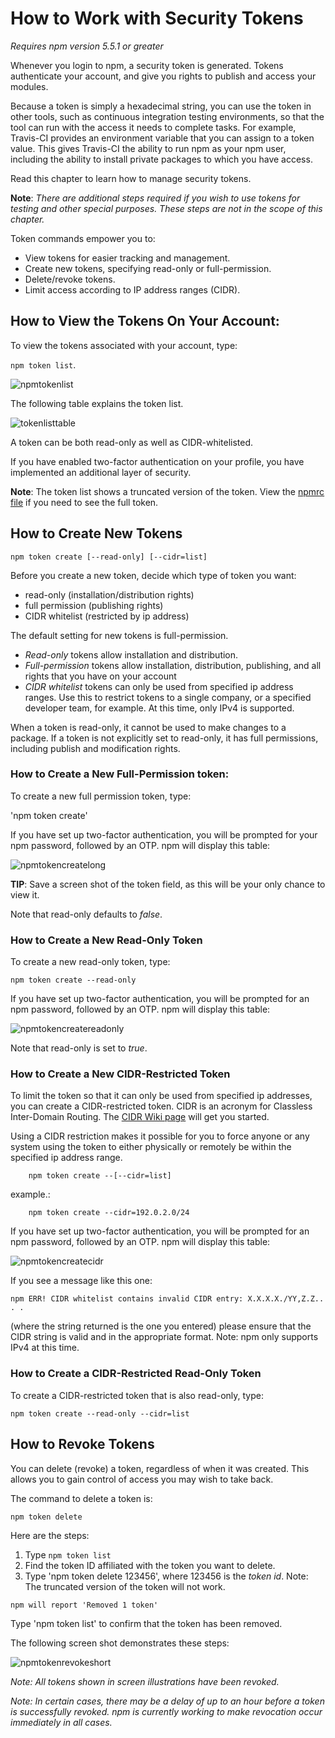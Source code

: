 <!--
title: 17 - How to work with security tokens
featured: true
-->
# How to Work with Security Tokens
*Requires npm version 5.5.1 or greater*

Whenever you login to npm, a security token is generated. Tokens authenticate your account, and give you rights to publish and access your modules. 

Because a token is simply a hexadecimal string, you can use the token in other tools, such as continuous integration testing environments, so that the tool can run with the access it needs to complete tasks. For example, Travis-CI provides an environment variable that you can assign to a token value. This gives Travis-CI the ability to run npm as your npm user, including the ability to install private packages to which you have access. 

Read this chapter to learn how to manage security tokens. 

**Note**: *There are additional steps required if you wish to use tokens for testing and other special purposes. These steps are not in the scope of this chapter.* 

Token commands empower you to:

* View tokens for easier tracking and management.
* Create new tokens, specifying read-only or full-permission.
* Delete/revoke tokens.  
* Limit access according to IP address ranges (CIDR).

## How to View the Tokens On Your Account: 

To view the tokens associated with your account, type: 

 `npm token list`. 

![npmtokenlist](/images/npm-token-list-shorter-list.png)

The following table explains the token list. 

![tokenlisttable](/images/token-list-table.png)

A token can be both read-only as well as CIDR-whitelisted. 

If you have enabled two-factor authentication on your profile, you have implemented an additional layer of security. 

**Note**: The token list shows a truncated version of the token. 
View the [npmrc file](https://docs.npmjs.com/files/npmrc) if you need to see the full token. 

## How to Create New Tokens

`npm token create [--read-only] [--cidr=list]`

Before you create a new token, decide which type of token you want:

* read-only (installation/distribution rights)
* full permission (publishing rights)
* CIDR whitelist (restricted by ip address)

The default setting for new tokens is full-permission.

* *Read-only* tokens allow installation and distribution.
* *Full-permission* tokens allow installation, distribution, publishing, and all rights that you have on your account
* *CIDR whitelist* tokens can only be used from specified ip address ranges. Use this to restrict tokens to a single company, or a specified developer team, for example. At this time, only IPv4 is supported. 

When a token is read-only, it cannot be used to make changes to a package. If a token is not explicitly set to read-only, it has full permissions, including publish and modification rights. 

### How to Create a New Full-Permission token:

To create a new full permission token, type:

'npm token create'

If you have set up two-factor authentication, you will be prompted for your npm password, followed by an OTP. npm will display this table: 

![npmtokencreatelong](/images/npm-token-create-long-version.png)

**TIP**: Save a screen shot of the token field, as this will be your only chance to view it.  

Note that read-only defaults to *false*.

### How to Create a New Read-Only Token

To create a new read-only token, type:

`npm token create --read-only`

If you have set up two-factor authentication, you will be prompted for an npm password, followed by an OTP. npm will display this table: 

![npmtokencreatereadonly](/images/npm-token-create-readonly.png)

Note that read-only is set to *true*.

### How to Create a New CIDR-Restricted Token

To limit the token so that it can only be used from specified ip addresses, you can create a CIDR-restricted token. CIDR is an acronym for Classless Inter-Domain Routing. The [CIDR Wiki page](https://en.wikipedia.org/wiki/Classless_Inter-Domain_Routing) will get you started. 

Using a CIDR restriction makes it possible for you to force anyone or any system using the token to either physically or remotely be within the specified ip address range. 
```
	npm token create --[--cidr=list]
```

example.: 

```
	npm token create --cidr=192.0.2.0/24

```

If you have set up two-factor authentication, you will be prompted for an npm password, followed by an OTP. npm will display this table: 

![npmtokencreatecidr](/images/CIDR-create-token.png)

If you see a message like this one:  

```
npm ERR! CIDR whitelist contains invalid CIDR entry: X.X.X.X./YY,Z.Z.. . .

```

(where the string returned is the one you entered) please ensure that the CIDR string is valid and in the appropriate format. Note: npm only supports IPv4 at this time. 

### How to Create a CIDR-Restricted Read-Only Token

To create a CIDR-restricted token that is also read-only, type:

```
npm token create --read-only --cidr=list
```

## How to Revoke Tokens

You can delete (revoke) a token, regardless of when it was created. This allows you to gain control of access you may wish to take back. 

The command to delete a token is:

```npm token delete```

Here are the steps:

1. Type `npm token list`
2. Find the token ID affiliated with the token you want to delete. 
2. Type 'npm token delete 123456', where 123456 is the *token id*. Note: The truncated version of the token will not work. 
  
```
npm will report 'Removed 1 token'
```

Type 'npm token list' to confirm that the token has been removed. 

The following screen shot demonstrates these steps:

![npmtokenrevokeshort](/images/npm-token-revoke-shorter.png)

*Note: All tokens shown in screen illustrations have been revoked.* 

*Note: In certain cases, there may be a delay of up to an hour before a token is successfully revoked. npm is currently working to make revocation occur immediately in all cases.*  